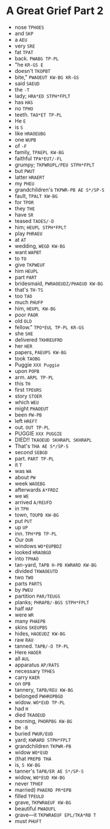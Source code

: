 # A Great Grief Part 2

* nose `TPHOES`
* and `SKP`
* a `AEU`
* very `SRE`
* fat `TPAT`
* back. `PWABG TP-PL`
* "he `KR-GS E`
* doesn't `TKOPBT`
* bite," `PWAOEUT KW-BG KR-GS`
* said `SAEUD`
* the `-T`
* lady; `HRA*ED STPH*FPLT`
* has `HAS`
* no `TPHO`
* teeth. `TAO*ET TP-PL`
* He `E`
* is `S`
* like `HRAOEUBG`
* one `WUPB`
* of `-F`
* family, `TPAEPL KW-BG`
* faithful `TPA*EUT/-FL`
* grumpy; `TKPWRUPL/PEU STPH*FPLT`
* but `PWUT`
* latter `HRAERT`
* my `PHEU`
* grandchildren's `TKPWR-PB AE S*/SP-S`
* fault, `TPALT KW-BG`
* for `TPOR`
* they `THE`
* have `SR`
* teased `TAOES/-D`
* him; `HEUPL STPH*FPLT`
* play `PHRAEU`
* at `AT`
* wedding, `WEGD KW-BG`
* want `WAPBT`
* to `TO`
* give `TKPWEUF`
* him `HEUPL`
* part `PART`
* bridesmaid, `PWRAOEUDZ/PHAEUD KW-BG`
* that's `TH-TS`
* too `TAO`
* much `PHUFP`
* him, `HEUPL KW-BG`
* poor `PAOR`
* old `OLD`
* fellow." `TPO*EUL TP-PL KR-GS`
* she `SHE`
* delivered `TKHREUFRD`
* her `HER`
* papers, `PAEUPS KW-BG`
* took `TAOBG`
* Puggie `XXX Puggie`
* upon `POPB`
* arm. `ARPL TP-PL`
* this `TH`
* first `TPEURS`
* story `STOER`
* which `WEU`
* might `PHAOEUT`
* been `PW-PB`
* left `HREFT`
* out. `OUT TP-PL`
* PUGGIE `XXX PUGGIE`
* DIED!! `TKAOEUD SKHRAPL SKHRAPL`
* That's `THA AE S*/SP-S`
* second `SEBGD`
* part. `PART TP-PL`
* it `T`
* was `WA`
* about `PW`
* week `WAOEBG`
* afterwards `A*FRDZ`
* we `WE`
* arrived `A/REUFD`
* in `TPH`
* town, `TOUPB KW-BG`
* put `PUT`
* up `UP`
* inn. `TPH*PB TP-PL`
* Our `OUR`
* windows `WO*EUPBDZ`
* looked `HRAOBGD`
* into `TPHAO`
* tan-yard, `TAPB H-PB KWRARD KW-BG`
* divided `TKWAOEUTD`
* two `TWO`
* parts `PARTS`
* by `PWEU`
* partition `PAR/TEUGS`
* planks; `PHRAPB/-BGS STPH*FPLT`
* half `HAF`
* were `WR`
* many `PHAEPB`
* skins `SKEUPBS`
* hides, `HAOEUDZ KW-BG`
* raw `RAU`
* tanned. `TAPB/-D TP-PL`
* Here `HAOER`
* all `AUL`
* apparatus `AP/RATS`
* necessary `TPHES`
* carry `KAER`
* on `OPB`
* tannery, `TAPB/REU KW-BG`
* belonged `PWHROPBGD`
* widow. `WO*EUD TP-PL`
* had `H`
* died `TKAOEUD`
* morning, `PHORPBG KW-BG`
* be `-B`
* buried `PWUR/EUD`
* yard; `KWRARD STPH*FPLT`
* grandchildren `TKPWR-PB`
* widow `WO*EUD`
* (that `PREPB THA`
* is, `S KW-BG`
* tanner's `TAPB/ER AE S*/SP-S`
* widow, `WO*EUD KW-BG`
* never `TPHEF`
* married) `PHAERD PR*EPB`
* filled `TPEULD`
* grave, `TKPWRAEUF KW-BG`
* beautiful `PWAOUFL`
* grave—it `TKPWRAEUF EPL/TKA*RB T`
* must `PHUFT`
